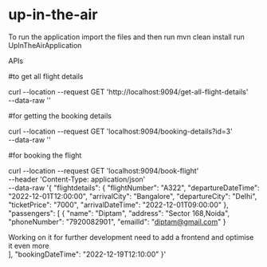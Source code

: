 # up-in-the-air

To run the application import the files and then 
run mvn clean install 
run UpInTheAirApplication 


APIs

#to get all flight details 

curl --location --request GET 'http://localhost:9094/get-all-flight-details' \
--data-raw ''


#for getting the booking details 

curl --location --request GET 'localhost:9094/booking-details?id=3' \
--data-raw ''


#for booking the flight 

curl --location --request GET 'localhost:9094/book-flight' \
--header 'Content-Type: application/json' \
--data-raw '{
    "flightdetails": {
        "flightNumber": "A322",
        "departureDateTime": "2022-12-01T12:00:00",
        "arrivalCity": "Bangalore",
        "departureCity": "Delhi",
        "ticketPrice": "7000",
        "arrivalDateTime": "2022-12-01T09:00:00"
    },
    "passengers": [
        {
            "name": "Diptam",
            "address": "Sector 168,Noida",
            "phoneNumber": "7920082901",
            "emailId": "diptam@gmail.com"
        }
        
        
        
Working on it for further development need to add a frontend and optimise it even more         
    ],
    "bookingDateTime": "2022-12-19T12:10:00"
}'
